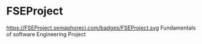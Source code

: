# FSEProject

https://FSEProject.semaphoreci.com/badges/FSEProject.svg
Fundamentals of software Engineering Project
